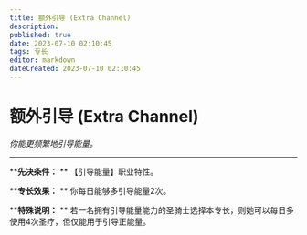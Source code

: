 ```yaml
---
title: 额外引导 (Extra Channel)
description: 
published: true
date: 2023-07-10 02:10:45
tags: 专长
editor: markdown
dateCreated: 2023-07-10 02:10:45
---
```


# 额外引导 (Extra Channel)

_你能更频繁地引导能量。_

* * *

****先决条件：** ** 【引导能量】职业特性。

****专长效果：** ** 你每日能够多引导能量2次。

****特殊说明：** ** 若一名拥有引导能量能力的圣骑士选择本专长，则她可以每日多使用4次圣疗，但仅能用于引导正能量。

